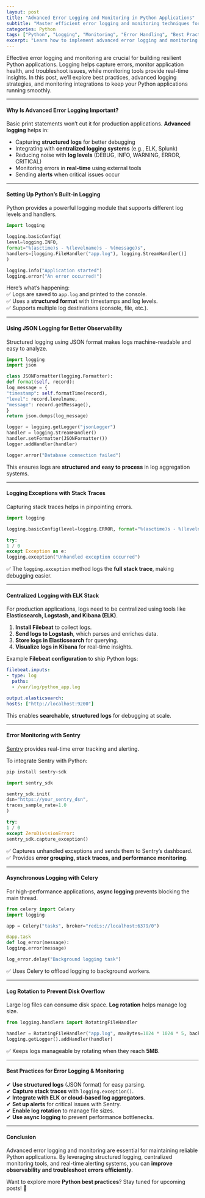 ```yaml
---
layout: post
title: "Advanced Error Logging and Monitoring in Python Applications"
subtitle: "Master efficient error logging and monitoring techniques for Python applications"
categories: Python
tags: ["Python", "Logging", "Monitoring", "Error Handling", "Best Practices", "Observability"]
excerpt: "Learn how to implement advanced error logging and monitoring techniques in Python to enhance observability, debugging, and application performance."
---
```

Effective error logging and monitoring are crucial for building resilient Python applications. Logging helps capture errors, monitor application health, and troubleshoot issues, while monitoring tools provide real-time insights. In this post, we’ll explore best practices, advanced logging strategies, and monitoring integrations to keep your Python applications running smoothly.

---

#### Why Is Advanced Error Logging Important?

Basic print statements won’t cut it for production applications. **Advanced logging** helps in:

- Capturing **structured logs** for better debugging
- Integrating with **centralized logging systems** (e.g., ELK, Splunk)
- Reducing noise with **log levels** (DEBUG, INFO, WARNING, ERROR, CRITICAL)
- Monitoring errors in **real-time** using external tools
- Sending **alerts** when critical issues occur

---

#### Setting Up Python’s Built-in Logging

Python provides a powerful logging module that supports different log levels and handlers.

```python  
import logging

logging.basicConfig(  
level=logging.INFO,  
format="%(asctime)s - %(levelname)s - %(message)s",  
handlers=[logging.FileHandler("app.log"), logging.StreamHandler()]  
)

logging.info("Application started")  
logging.error("An error occurred!")  
```

Here’s what’s happening:  
✅ Logs are saved to `app.log` and printed to the console.  
✅ Uses a **structured format** with timestamps and log levels.  
✅ Supports multiple log destinations (console, file, etc.).

---

#### Using JSON Logging for Better Observability

Structured logging using JSON format makes logs machine-readable and easy to analyze.

```python  
import logging  
import json

class JSONFormatter(logging.Formatter):  
def format(self, record):  
log_message = {  
"timestamp": self.formatTime(record),  
"level": record.levelname,  
"message": record.getMessage(),  
}  
return json.dumps(log_message)

logger = logging.getLogger("jsonLogger")  
handler = logging.StreamHandler()  
handler.setFormatter(JSONFormatter())  
logger.addHandler(handler)

logger.error("Database connection failed")  
```

This ensures logs are **structured and easy to process** in log aggregation systems.

---

#### Logging Exceptions with Stack Traces

Capturing stack traces helps in pinpointing errors.

```python  
import logging

logging.basicConfig(level=logging.ERROR, format="%(asctime)s - %(levelname)s - %(message)s")

try:  
1 / 0  
except Exception as e:  
logging.exception("Unhandled exception occurred")  
```

✅ The `logging.exception` method logs the **full stack trace**, making debugging easier.

---

#### Centralized Logging with ELK Stack

For production applications, logs need to be centralized using tools like **Elasticsearch, Logstash, and Kibana (ELK)**.

1. **Install Filebeat** to collect logs.
2. **Send logs to Logstash**, which parses and enriches data.
3. **Store logs in Elasticsearch** for querying.
4. **Visualize logs in Kibana** for real-time insights.

Example **Filebeat configuration** to ship Python logs:

```yml  
filebeat.inputs:
- type: log  
  paths:
  - /var/log/python_app.log

output.elasticsearch:  
hosts: ["http://localhost:9200"]  
```

This enables **searchable, structured logs** for debugging at scale.

---

#### Error Monitoring with Sentry

[Sentry](https://sentry.io/) provides real-time error tracking and alerting.

To integrate Sentry with Python:

```sh  
pip install sentry-sdk  
```

```python  
import sentry_sdk

sentry_sdk.init(  
dsn="https://your_sentry_dsn",  
traces_sample_rate=1.0  
)

try:  
1 / 0  
except ZeroDivisionError:  
sentry_sdk.capture_exception()  
```

✅ Captures unhandled exceptions and sends them to Sentry’s dashboard.  
✅ Provides **error grouping, stack traces, and performance monitoring**.

---

#### Asynchronous Logging with Celery

For high-performance applications, **async logging** prevents blocking the main thread.

```python  
from celery import Celery  
import logging

app = Celery("tasks", broker="redis://localhost:6379/0")

@app.task  
def log_error(message):  
logging.error(message)

log_error.delay("Background logging task")  
```

✅ Uses Celery to offload logging to background workers.

---

#### Log Rotation to Prevent Disk Overflow

Large log files can consume disk space. **Log rotation** helps manage log size.

```python  
from logging.handlers import RotatingFileHandler

handler = RotatingFileHandler("app.log", maxBytes=1024 * 1024 * 5, backupCount=5)  
logging.getLogger().addHandler(handler)  
```

✅ Keeps logs manageable by rotating when they reach **5MB**.

---

#### Best Practices for Error Logging & Monitoring

✔ **Use structured logs** (JSON format) for easy parsing.  
✔ **Capture stack traces** with `logging.exception()`.  
✔ **Integrate with ELK or cloud-based log aggregators**.  
✔ **Set up alerts** for critical issues with Sentry.  
✔ **Enable log rotation** to manage file sizes.  
✔ **Use async logging** to prevent performance bottlenecks.

---

#### Conclusion

Advanced error logging and monitoring are essential for maintaining reliable Python applications. By leveraging structured logging, centralized monitoring tools, and real-time alerting systems, you can **improve observability and troubleshoot errors efficiently**.

Want to explore more **Python best practices**? Stay tuned for upcoming posts! 🚀  
